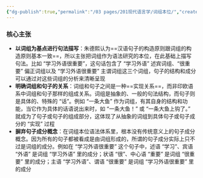 ```yaml
---
{"dg-publish":true,"permalink":"/03 pages/201现代语言学/词组本位/","created":"2024-12-02T20:55:01.446+08:00","updated":"2025-03-02T15:03:21.512+08:00"}
---
```


### 核心主张
- **以词组为基点进行句法描写**：朱德熙认为==汉语句子的构造原则跟词组的构造原则基本一致==，所以主张把词组作为语法研究的本位，在此基础上描写句法。比如 “学习外语很重要”，这句话包含了 “学习外语” 述宾词组、“很重要” 偏正词组以及 “学习外语很重要” 主谓词组这三个词组，句子的结构和成分可以通过对这些词组的分析来清晰呈现
- **明确词组和句子的关系**：词组和句子之间是一种==实现关系==，而非印欧语系中词组和句子那样的组成关系。词组是抽象的、一般的句法结构，而句子则是具体的、特殊的 “话”。例如 “一条大鱼” 作为词组，有其自身的结构和功能，当它作为具体的话语说出来时，如 “一条大鱼！” 或 “一条大鱼上钩了。” 就成为了句子或句子的组成部分，这体现了从抽象的词组到具体句子或句子成分的 “实现” 过程
- **摒弃句子成分概念**：在词组本位语法体系里，根本没有传统意义上的句子成分概念。因为所有的句子都被看成是由词组形成的，所谓的句子成分实际上只不过是词组的成分。例如在 “学习外语很重要” 这个句子中，述语 “学习”、宾语 “外语” 是词组 “学习外语” 里的成分；状语 “很”、中心语 “重要” 是词组 “很重要” 里的成分；主语 “学习外语”、谓语 “很重要” 是词组 “学习外语很重要” 里的成分